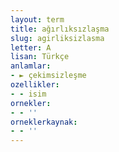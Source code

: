 ```yaml
---
layout: term
title: ağırlıksızlaşma
slug: agirliksizlasma
letter: A
lisan: Türkçe
anlamlar:
- ► çekimsizleşme
ozellikler:
- - isim
ornekler:
- - ''
orneklerkaynak:
- - ''
---
```

